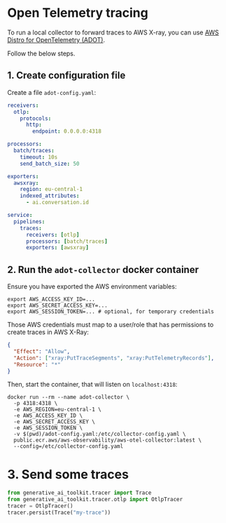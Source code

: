 # Open Telemetry tracing

To run a local collector to forward traces to AWS X-ray, you can use [AWS Distro for OpenTelemetry (ADOT)](https://docs.aws.amazon.com/xray/latest/devguide/xray-services-adot.html).

Follow the below steps.

## 1. Create configuration file

Create a file `adot-config.yaml`:

```yaml
receivers:
  otlp:
    protocols:
      http:
        endpoint: 0.0.0.0:4318

processors:
  batch/traces:
    timeout: 10s
    send_batch_size: 50

exporters:
  awsxray:
    region: eu-central-1
    indexed_attributes:
      - ai.conversation.id

service:
  pipelines:
    traces:
      receivers: [otlp]
      processors: [batch/traces]
      exporters: [awsxray]
```

## 2. Run the `adot-collector` docker container

Ensure you have exported the AWS environment variables:

```shell
export AWS_ACCESS_KEY_ID=...
export AWS_SECRET_ACCESS_KEY=...
export AWS_SESSION_TOKEN=... # optional, for temporary credentials
```

Those AWS credentials must map to a user/role that has permissions to create traces in AWS X-Ray:

```json
{
  "Effect": "Allow",
  "Action": ["xray:PutTraceSegments", "xray:PutTelemetryRecords"],
  "Resource": "*"
}
```

Then, start the container, that will listen on `localhost:4318`:

```shell
docker run --rm --name adot-collector \
  -p 4318:4318 \
  -e AWS_REGION=eu-central-1 \
  -e AWS_ACCESS_KEY_ID \
  -e AWS_SECRET_ACCESS_KEY \
  -e AWS_SESSION_TOKEN \
  -v $(pwd)/adot-config.yaml:/etc/collector-config.yaml \
  public.ecr.aws/aws-observability/aws-otel-collector:latest \
  --config=/etc/collector-config.yaml
```

# 3. Send some traces

```python
from generative_ai_toolkit.tracer import Trace
from generative_ai_toolkit.tracer.otlp import OtlpTracer
tracer = OtlpTracer()
tracer.persist(Trace("my-trace"))
```
